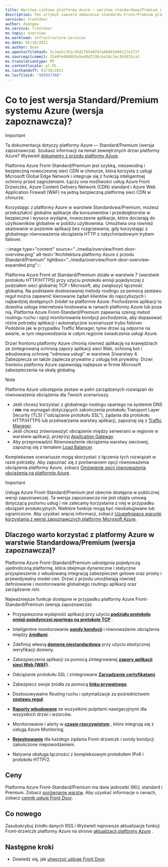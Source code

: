 ```yaml
---
title: Warstwa czołowa platformy Azure — warstwa standardowa/Premium | Microsoft Docs
description: Ten artykuł zawiera omówienie standardu Front/Premium platformy Azure.
services: frontdoor
author: duongau
ms.service: frontdoor
ms.topic: overview
ms.workload: infrastructure-services
ms.date: 02/18/2021
ms.author: duau
ms.openlocfilehash: 5c3ae5c7b1c45d170548f6fa00481094117e1737
ms.sourcegitcommit: 32e0fedb80b5a5ed0d2336cea18c3ec3b5015ca1
ms.translationtype: MT
ms.contentlocale: pl-PL
ms.lasthandoff: 03/30/2021
ms.locfileid: "105937366"
---
```

# <a name="what-is-azure-front-door-standardpremium-preview"></a>Co to jest wersja Standard/Premium systemu Azure (wersja zapoznawcza)?

> [!IMPORTANT]
> Ta dokumentacja dotyczy platformy Azure — Standard/Premium (wersja zapoznawcza). Szukasz informacji na temat zewnętrznych drzwi platformy Azure? Wyświetl [dokumenty z przodu platformy Azure](../front-door-overview.md).

Platforma Azure Front-Standard/Premium jest szybką, niezawodną i bezpieczną nowoczesnej sieci CDN w chmurze, która korzysta z usługi Microsoft Global Edge Network i integruje się z funkcją inteligentnej ochrony przed zagrożeniami. Łączy ona możliwości usług Azure Front Drzwiczks, Azure Content Delivery Network (CDN) standard i Azure Web Application Firewall (WAF) na jedną bezpieczną platformę sieci CDN w chmurze.

Korzystając z platformy Azure w warstwie Standardowa/Premium, możesz przekształcić globalne aplikacje dla konsumentów i przedsiębiorstw w bezpieczne i wysoce wydajne, nowoczesne aplikacje, które docierają do użytkowników globalnie w pobliżu użytkownika. Umożliwia ona również skalowanie w poziomie aplikacji bez rozgrzewania, gdy korzystając z globalnego równoważenia obciążenia HTTP z natychmiastowym trybem failover.

   :::image type="content" source="../media/overview/front-door-overview.png" alt-text="Architektura platformy Azure z przodu Standard/Premium" lightbox="../media/overview/front-door-overview-expanded.png":::

Platforma Azure Front-at Standard/Premium działa w warstwie 7 (warstwie protokołu HTTP/HTTPS) przy użyciu protokołu emisji pojedynczej z podziałem sieci globalnej TCP i Microsoft, aby zwiększyć łączność globalną. Na podstawie dostosowanej metody routingu za pomocą zestawu reguł można zapewnić kierowanie żądań klientów do najszybszych i najbardziej dostępnych źródeł na platformie Azure. Pochodzenie aplikacji to dowolna usługa internetowa hostowana w ramach platformy Azure lub poza nią. Platforma Azure Front-Standard/Premium zapewnia szereg metod routingu ruchu i opcji monitorowania kondycji pochodzenia, aby dopasować różne potrzeby aplikacji i automatyczne scenariusze trybu failover. Podobnie jak w przypadku Traffic Manager, tylne drzwi są odporne na awarie, w tym niepowodzenia w całym regionie świadczenia usługi Azure.

Drzwi frontonu platformy Azure chronią również aplikację na krawędziach ze zintegrowaną ochroną zapory aplikacji sieci Web, ochroną bot i wbudowaną ochronę "odmowa usługi" w warstwie 3/warstwy 4. Zabezpiecza on także zaplecza prywatne z usługą link prywatny. Drzwi frontonu platformy Azure zapewniają najlepsze w firmie Microsoft zabezpieczenia na skalę globalną.  

>[!NOTE]
> Platforma Azure udostępnia zestaw w pełni zarządzanych rozwiązań do równoważenia obciążenia dla Twoich scenariuszy.
>
> * Jeśli chcesz korzystać z globalnego routingu opartego na systemie DNS i **nie** ma wymagań dotyczących zakończenia protokołu Transport Layer Security (TLS) ("odciążanie protokołu SSL"), żądania dla protokołu HTTP/HTTPS lub przetwarzania warstwy aplikacji, zapoznaj się z [Traffic Manager](../../traffic-manager/traffic-manager-overview.md).
> * Jeśli chcesz zrównoważyć obciążenie między serwerami w regionie w warstwie aplikacji, przejrzyj [Application Gateway](../../application-gateway/overview.md)
> * Aby przeprowadzić Równoważenie obciążenia warstwy sieciowej, zapoznaj się z tematem [Load Balancer](../../load-balancer/load-balancer-overview.md).
>
> Kompleksowe scenariusze mogą skorzystać z łączenia tych rozwiązań w razie potrzeby.
> Aby zapoznać się z porównaniem opcji równoważenia obciążenia platformy Azure, zobacz [Omówienie opcji równoważenia obciążenia na platformie Azure](/azure/architecture/guide/technology-choices/load-balancing-overview).

> [!IMPORTANT]
> Usługa Azure Front-Standard/Premium jest obecnie dostępna w publicznej wersji zapoznawczej.
> Ta wersja zapoznawcza nie jest objęta umową dotyczącą poziomu usług i nie zalecamy korzystania z niej w przypadku obciążeń produkcyjnych. Niektóre funkcje mogą być nieobsługiwane lub ograniczone.
> Aby uzyskać więcej informacji, zobacz [Uzupełniające warunki korzystania z wersji zapoznawczych platformy Microsoft Azure](https://azure.microsoft.com/support/legal/preview-supplemental-terms/).

## <a name="why-use-azure-front-door-standardpremium-preview"></a>Dlaczego warto korzystać z platformy Azure w warstwie Standardowa/Premium (wersja zapoznawcza)?

Platforma Azure Front-Standard/Premium udostępnia pojedynczą ujednoliconą platformę, która obejmuje dynamiczne i statyczne przyspieszenie z wbudowaną integracją zabezpieczeń gotowe oraz prosty i przewidywalny model cen. Drzwi z przodu umożliwiają również definiowanie i monitorowanie globalnego routingu aplikacji oraz zarządzanie nim.

Najważniejsze funkcje dostępne w przypadku platformy Azure Front-Standard/Premium (wersja zapoznawcza):

- Przyspieszona wydajność aplikacji przy użyciu **[podziału protokołu emisji pojedynczej opartego na protokole TCP](../front-door-routing-architecture.md#splittcp)** .

- Inteligentne monitorowanie **[sondy kondycji](concept-health-probes.md)** i równoważenie obciążenia między **[źródłami](concept-origin.md)**.

- Zdefiniuj własną **[domenę niestandardową](how-to-add-custom-domain.md)** przy użyciu elastycznej weryfikacji domeny.

- Zabezpieczenia aplikacji za pomocą zintegrowanej **[zapory aplikacji sieci Web (WAF)](../../web-application-firewall/afds/afds-overview.md)**.

- Odciążanie protokołu SSL i zintegrowane **[Zarządzanie certyfikatami](how-to-configure-https-custom-domain.md)**.

- Zabezpiecz swoje źródła za pomocą **[linku prywatnego](concept-private-link.md)**.  

- Dostosowywalne Routing ruchu i optymalizacje za pośrednictwem **[zestawu reguł](concept-rule-set.md)**.

- **[Raporty wbudowane](how-to-reports.md)** ze wszystkimi pulpitami nawigacyjnymi dla wszystkich drzwi i wzorców.

- Monitorowanie i alerty w **[czasie rzeczywistym](how-to-monitor-metrics.md)** , które integrują się z usługą Azure Monitoring.

- **[Rejestrowanie](how-to-logs.md)** dla każdego żądania Front-drzwiczk i sondy kondycji zakończone niepowodzeniem.

- Natywna obsługa łączności z kompleksowym protokołem IPv6 i protokołu HTTP/2.

## <a name="pricing"></a>Ceny

Platforma Azure Front-Standard/Premium ma dwie jednostki SKU, standard i Premium. Zobacz [porównanie warstw](tier-comparison.md). Aby uzyskać informacje o cenach, zobacz [cennik usługi Front Door](https://azure.microsoft.com/pricing/details/frontdoor/). 

## <a name="whats-new"></a>Co nowego

Zasubskrybuj źródło danych RSS i Wyświetl najnowsze aktualizacje funkcji Front-drzwiczk platformy Azure na stronie [aktualizacji platformy Azure](https://azure.microsoft.com/updates/?category=networking&query=Azure%20Front%20Door) .

## <a name="next-steps"></a>Następne kroki

* Dowiedz się, jak [utworzyć usługę Front Door](create-front-door-portal.md).
